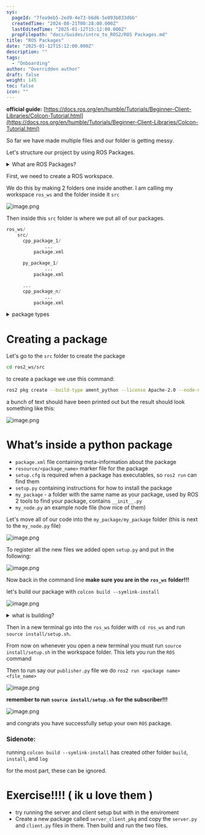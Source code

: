 ```yaml
---
sys:
  pageId: "7fea9eb5-2ed9-4e73-b6d6-5e093b833dbb"
  createdTime: "2024-08-21T00:28:00.000Z"
  lastEditedTime: "2025-01-12T15:12:00.000Z"
  propFilepath: "docs/Guides/intro_to_ROS2/ROS Packages.md"
title: "ROS Packages"
date: "2025-01-12T15:12:00.000Z"
description: ""
tags:
  - "Onboarding"
author: "Overridden author"
draft: false
weight: 145
toc: false
icon: ""
---
```


**official guide:** [https://docs.ros.org/en/humble/Tutorials/Beginner-Client-Libraries/Colcon-Tutorial.html](https://docs.ros.org/en/humble/Tutorials/Beginner-Client-Libraries/Colcon-Tutorial.html)

So far we have made multiple files and our folder is getting messy.

Let's structure our project by using ROS Packages.

<details>

<summary>What are ROS Packages?</summary>

ROS Packages are, as the name implies, packages of code that are highly sharable between ROS developers.

They consist of a folder, `package.xml` file, and source code

```python
      cpp_package_1/
		      ... imagine much code files here ..
          package.xml
```

</details>

First, we need to create a ROS workspace.

We do this by making 2 folders one inside another. I am calling my workspace `ros_ws` and the folder inside it `src`

![image.png](https://prod-files-secure.s3.us-west-2.amazonaws.com/d518164a-d88e-44d1-a4ee-3adb3bd8bce0/70706947-fd18-4537-a67b-e12946812d31/image.png?X-Amz-Algorithm=AWS4-HMAC-SHA256&X-Amz-Content-Sha256=UNSIGNED-PAYLOAD&X-Amz-Credential=ASIAZI2LB466SHL6APMI%2F20250405%2Fus-west-2%2Fs3%2Faws4_request&X-Amz-Date=20250405T090759Z&X-Amz-Expires=3600&X-Amz-Security-Token=IQoJb3JpZ2luX2VjELH%2F%2F%2F%2F%2F%2F%2F%2F%2F%2FwEaCXVzLXdlc3QtMiJIMEYCIQCkqmyiLN2Z0nWxq7yKZO%2FY8wkfLhHTn%2BkpFvFn1bCFMAIhAL6t6HjvOlmyACsg1yuwRTblQ%2BaUfgiz3VgZEmyfsOkZKv8DCCoQABoMNjM3NDIzMTgzODA1IgxxanV1W2Pa%2B%2Bs6ITsq3AMt3bCljhs0GmaCY%2FKWxdfA4hSOOIyrTC5aSeDk4DRauzayzGOgOANqVokq8KtPKDCNclKiD2Q1%2BhyfZO%2B3wo9QZ6r%2BHtuMXKDmo4PG%2Bor%2B8ITghg4%2BZmuLE3KV%2FiQsxgyoSJqOH7qipp9rmMpsUpu3CrMOdiXTL5YOTYy5yveLuiptO3S65UH9O4NGTBHcBZDnGpossbaHZR66mBhpz5VMbXD2YYcAAn6soCdn0JSt0Q%2B1K7cBgBseKEh3eb0P%2FjXsAjNTJNFgmUdC%2FdRbEC2Zyhlo21KSL62rlK6wfpWUXkScbbqjuVjDmNFTuxdlJ6eViiF3YP59uoR68YzcQs4DaPhSxJ6flcGRVx4KdvKPYw%2Fav2%2Flkfh53YRjlaxUuZ7%2FCvtXPGFODrqEDI5kPL3Gi1fe97UdMvGCUbmh7F07ByuTWDWE2ZEhGFeshseAMzt2gwoQDVT2kF7YW6YX22aP5A%2BRqcvcPJ%2FnfMgRsCcS0IXA0iqsaz4EGj7LHXhZ7Azmjwxtne5%2BWqK6eRv50MS6okO9%2B4iWLRrzxLt9oShDivaAoA29IbrRKG%2FihZdWGg%2F9K7e%2FxCDp1a0Q129jJYEtKdzei1sZxxhsAJPjEGycuei5z9bCWzyAfPSk1TDU5MO%2FBjqkAV9PHxb80s5F57L96CjergP8zhiOu74IaPXoOTXN8vIhCiFWVrlYIIyYD8vfuITr75gGClas1ObzP77vFI%2FIkp9cgd8p4EnrNwl9KYYhm89yXYVqU1tirlHY4mMbxy9cFVjOV6CiiVVb%2BlLqZL9ZO3nqjHlWTavzevpAhLXZR5NqUyX3XYp8ZlHsGH3jJSe4u0VPtPVCp2zrZ75E8WD%2B9MEehLeR&X-Amz-Signature=36bae5137d36e87d75a54fa3dfbb8a4bbe3ebe3732c99d05868af61e58f2a2a2&X-Amz-SignedHeaders=host&x-id=GetObject)

Then inside this `src` folder is where we put all of our packages.

```python
ros_ws/
    src/
      cpp_package_1/
		      ...
          package.xml

      py_package_1/
		      ...
          package.xml

      ...
      cpp_package_n/
		      ...
          package.xml

```

<details>

<summary>package types</summary>

packages can be either `C++` or python.

the intern file structure is different for each but for this guide we will stick to creating python packages

</details>

# Creating a package

Let's go to the `src` folder to create the package

```bash
cd ros2_ws/src
```

to create a package we use this command:

```bash
ros2 pkg create --build-type ament_python --license Apache-2.0 --node-name my_node my_package
```

a bunch of text should have been printed out but the result should look something like this:

![image.png](https://prod-files-secure.s3.us-west-2.amazonaws.com/d518164a-d88e-44d1-a4ee-3adb3bd8bce0/e6cf1e3f-8512-4a3e-b131-079f800bf3e8/image.png?X-Amz-Algorithm=AWS4-HMAC-SHA256&X-Amz-Content-Sha256=UNSIGNED-PAYLOAD&X-Amz-Credential=ASIAZI2LB466SHL6APMI%2F20250405%2Fus-west-2%2Fs3%2Faws4_request&X-Amz-Date=20250405T090759Z&X-Amz-Expires=3600&X-Amz-Security-Token=IQoJb3JpZ2luX2VjELH%2F%2F%2F%2F%2F%2F%2F%2F%2F%2FwEaCXVzLXdlc3QtMiJIMEYCIQCkqmyiLN2Z0nWxq7yKZO%2FY8wkfLhHTn%2BkpFvFn1bCFMAIhAL6t6HjvOlmyACsg1yuwRTblQ%2BaUfgiz3VgZEmyfsOkZKv8DCCoQABoMNjM3NDIzMTgzODA1IgxxanV1W2Pa%2B%2Bs6ITsq3AMt3bCljhs0GmaCY%2FKWxdfA4hSOOIyrTC5aSeDk4DRauzayzGOgOANqVokq8KtPKDCNclKiD2Q1%2BhyfZO%2B3wo9QZ6r%2BHtuMXKDmo4PG%2Bor%2B8ITghg4%2BZmuLE3KV%2FiQsxgyoSJqOH7qipp9rmMpsUpu3CrMOdiXTL5YOTYy5yveLuiptO3S65UH9O4NGTBHcBZDnGpossbaHZR66mBhpz5VMbXD2YYcAAn6soCdn0JSt0Q%2B1K7cBgBseKEh3eb0P%2FjXsAjNTJNFgmUdC%2FdRbEC2Zyhlo21KSL62rlK6wfpWUXkScbbqjuVjDmNFTuxdlJ6eViiF3YP59uoR68YzcQs4DaPhSxJ6flcGRVx4KdvKPYw%2Fav2%2Flkfh53YRjlaxUuZ7%2FCvtXPGFODrqEDI5kPL3Gi1fe97UdMvGCUbmh7F07ByuTWDWE2ZEhGFeshseAMzt2gwoQDVT2kF7YW6YX22aP5A%2BRqcvcPJ%2FnfMgRsCcS0IXA0iqsaz4EGj7LHXhZ7Azmjwxtne5%2BWqK6eRv50MS6okO9%2B4iWLRrzxLt9oShDivaAoA29IbrRKG%2FihZdWGg%2F9K7e%2FxCDp1a0Q129jJYEtKdzei1sZxxhsAJPjEGycuei5z9bCWzyAfPSk1TDU5MO%2FBjqkAV9PHxb80s5F57L96CjergP8zhiOu74IaPXoOTXN8vIhCiFWVrlYIIyYD8vfuITr75gGClas1ObzP77vFI%2FIkp9cgd8p4EnrNwl9KYYhm89yXYVqU1tirlHY4mMbxy9cFVjOV6CiiVVb%2BlLqZL9ZO3nqjHlWTavzevpAhLXZR5NqUyX3XYp8ZlHsGH3jJSe4u0VPtPVCp2zrZ75E8WD%2B9MEehLeR&X-Amz-Signature=b8f284ea01f9918eb0cdfd938a93f000541227b4f94e76aba0df38c9f07e0587&X-Amz-SignedHeaders=host&x-id=GetObject)

# What’s inside a python package

- `package.xml` file containing meta-information about the package
- `resource/<package_name>` marker file for the package
- `setup.cfg` is required when a package has executables, so `ros2 run` can find them
- `setup.py` containing instructions for how to install the package
- `my_package` - a folder with the same name as your package, used by ROS 2 tools to find your package, contains `__init__.py`
- `my_node.py` an example node file (how nice of them)

Let's move all of our code into the `my_package/my_package` folder (this is next to the `my_node.py` file)

![image.png](https://prod-files-secure.s3.us-west-2.amazonaws.com/d518164a-d88e-44d1-a4ee-3adb3bd8bce0/9ce58f11-0da9-4d3e-b86d-506a9685d378/image.png?X-Amz-Algorithm=AWS4-HMAC-SHA256&X-Amz-Content-Sha256=UNSIGNED-PAYLOAD&X-Amz-Credential=ASIAZI2LB466SHL6APMI%2F20250405%2Fus-west-2%2Fs3%2Faws4_request&X-Amz-Date=20250405T090759Z&X-Amz-Expires=3600&X-Amz-Security-Token=IQoJb3JpZ2luX2VjELH%2F%2F%2F%2F%2F%2F%2F%2F%2F%2FwEaCXVzLXdlc3QtMiJIMEYCIQCkqmyiLN2Z0nWxq7yKZO%2FY8wkfLhHTn%2BkpFvFn1bCFMAIhAL6t6HjvOlmyACsg1yuwRTblQ%2BaUfgiz3VgZEmyfsOkZKv8DCCoQABoMNjM3NDIzMTgzODA1IgxxanV1W2Pa%2B%2Bs6ITsq3AMt3bCljhs0GmaCY%2FKWxdfA4hSOOIyrTC5aSeDk4DRauzayzGOgOANqVokq8KtPKDCNclKiD2Q1%2BhyfZO%2B3wo9QZ6r%2BHtuMXKDmo4PG%2Bor%2B8ITghg4%2BZmuLE3KV%2FiQsxgyoSJqOH7qipp9rmMpsUpu3CrMOdiXTL5YOTYy5yveLuiptO3S65UH9O4NGTBHcBZDnGpossbaHZR66mBhpz5VMbXD2YYcAAn6soCdn0JSt0Q%2B1K7cBgBseKEh3eb0P%2FjXsAjNTJNFgmUdC%2FdRbEC2Zyhlo21KSL62rlK6wfpWUXkScbbqjuVjDmNFTuxdlJ6eViiF3YP59uoR68YzcQs4DaPhSxJ6flcGRVx4KdvKPYw%2Fav2%2Flkfh53YRjlaxUuZ7%2FCvtXPGFODrqEDI5kPL3Gi1fe97UdMvGCUbmh7F07ByuTWDWE2ZEhGFeshseAMzt2gwoQDVT2kF7YW6YX22aP5A%2BRqcvcPJ%2FnfMgRsCcS0IXA0iqsaz4EGj7LHXhZ7Azmjwxtne5%2BWqK6eRv50MS6okO9%2B4iWLRrzxLt9oShDivaAoA29IbrRKG%2FihZdWGg%2F9K7e%2FxCDp1a0Q129jJYEtKdzei1sZxxhsAJPjEGycuei5z9bCWzyAfPSk1TDU5MO%2FBjqkAV9PHxb80s5F57L96CjergP8zhiOu74IaPXoOTXN8vIhCiFWVrlYIIyYD8vfuITr75gGClas1ObzP77vFI%2FIkp9cgd8p4EnrNwl9KYYhm89yXYVqU1tirlHY4mMbxy9cFVjOV6CiiVVb%2BlLqZL9ZO3nqjHlWTavzevpAhLXZR5NqUyX3XYp8ZlHsGH3jJSe4u0VPtPVCp2zrZ75E8WD%2B9MEehLeR&X-Amz-Signature=0fecea54a7c1a31c0970b28540e3e6ca8750994dad2d92708224a9479e8e1a50&X-Amz-SignedHeaders=host&x-id=GetObject)

To register all the new files we added open `setup.py` and put in the following:

![image.png](https://prod-files-secure.s3.us-west-2.amazonaws.com/d518164a-d88e-44d1-a4ee-3adb3bd8bce0/1cd7c262-4cae-4496-9d75-c178537d24a2/image.png?X-Amz-Algorithm=AWS4-HMAC-SHA256&X-Amz-Content-Sha256=UNSIGNED-PAYLOAD&X-Amz-Credential=ASIAZI2LB466SHL6APMI%2F20250405%2Fus-west-2%2Fs3%2Faws4_request&X-Amz-Date=20250405T090759Z&X-Amz-Expires=3600&X-Amz-Security-Token=IQoJb3JpZ2luX2VjELH%2F%2F%2F%2F%2F%2F%2F%2F%2F%2FwEaCXVzLXdlc3QtMiJIMEYCIQCkqmyiLN2Z0nWxq7yKZO%2FY8wkfLhHTn%2BkpFvFn1bCFMAIhAL6t6HjvOlmyACsg1yuwRTblQ%2BaUfgiz3VgZEmyfsOkZKv8DCCoQABoMNjM3NDIzMTgzODA1IgxxanV1W2Pa%2B%2Bs6ITsq3AMt3bCljhs0GmaCY%2FKWxdfA4hSOOIyrTC5aSeDk4DRauzayzGOgOANqVokq8KtPKDCNclKiD2Q1%2BhyfZO%2B3wo9QZ6r%2BHtuMXKDmo4PG%2Bor%2B8ITghg4%2BZmuLE3KV%2FiQsxgyoSJqOH7qipp9rmMpsUpu3CrMOdiXTL5YOTYy5yveLuiptO3S65UH9O4NGTBHcBZDnGpossbaHZR66mBhpz5VMbXD2YYcAAn6soCdn0JSt0Q%2B1K7cBgBseKEh3eb0P%2FjXsAjNTJNFgmUdC%2FdRbEC2Zyhlo21KSL62rlK6wfpWUXkScbbqjuVjDmNFTuxdlJ6eViiF3YP59uoR68YzcQs4DaPhSxJ6flcGRVx4KdvKPYw%2Fav2%2Flkfh53YRjlaxUuZ7%2FCvtXPGFODrqEDI5kPL3Gi1fe97UdMvGCUbmh7F07ByuTWDWE2ZEhGFeshseAMzt2gwoQDVT2kF7YW6YX22aP5A%2BRqcvcPJ%2FnfMgRsCcS0IXA0iqsaz4EGj7LHXhZ7Azmjwxtne5%2BWqK6eRv50MS6okO9%2B4iWLRrzxLt9oShDivaAoA29IbrRKG%2FihZdWGg%2F9K7e%2FxCDp1a0Q129jJYEtKdzei1sZxxhsAJPjEGycuei5z9bCWzyAfPSk1TDU5MO%2FBjqkAV9PHxb80s5F57L96CjergP8zhiOu74IaPXoOTXN8vIhCiFWVrlYIIyYD8vfuITr75gGClas1ObzP77vFI%2FIkp9cgd8p4EnrNwl9KYYhm89yXYVqU1tirlHY4mMbxy9cFVjOV6CiiVVb%2BlLqZL9ZO3nqjHlWTavzevpAhLXZR5NqUyX3XYp8ZlHsGH3jJSe4u0VPtPVCp2zrZ75E8WD%2B9MEehLeR&X-Amz-Signature=967201b9b7e5a60f9d86dfac75e07d019ba5587e12ce5cb6510801d2eccb857e&X-Amz-SignedHeaders=host&x-id=GetObject)

Now back in the command line **make sure you are in the** **`ros_ws`** **folder!!!**

let's build our package with `colcon build --symlink-install`

![image.png](https://prod-files-secure.s3.us-west-2.amazonaws.com/d518164a-d88e-44d1-a4ee-3adb3bd8bce0/2f2a0d27-b173-48fd-b189-5f5c0ce65619/image.png?X-Amz-Algorithm=AWS4-HMAC-SHA256&X-Amz-Content-Sha256=UNSIGNED-PAYLOAD&X-Amz-Credential=ASIAZI2LB466SHL6APMI%2F20250405%2Fus-west-2%2Fs3%2Faws4_request&X-Amz-Date=20250405T090759Z&X-Amz-Expires=3600&X-Amz-Security-Token=IQoJb3JpZ2luX2VjELH%2F%2F%2F%2F%2F%2F%2F%2F%2F%2FwEaCXVzLXdlc3QtMiJIMEYCIQCkqmyiLN2Z0nWxq7yKZO%2FY8wkfLhHTn%2BkpFvFn1bCFMAIhAL6t6HjvOlmyACsg1yuwRTblQ%2BaUfgiz3VgZEmyfsOkZKv8DCCoQABoMNjM3NDIzMTgzODA1IgxxanV1W2Pa%2B%2Bs6ITsq3AMt3bCljhs0GmaCY%2FKWxdfA4hSOOIyrTC5aSeDk4DRauzayzGOgOANqVokq8KtPKDCNclKiD2Q1%2BhyfZO%2B3wo9QZ6r%2BHtuMXKDmo4PG%2Bor%2B8ITghg4%2BZmuLE3KV%2FiQsxgyoSJqOH7qipp9rmMpsUpu3CrMOdiXTL5YOTYy5yveLuiptO3S65UH9O4NGTBHcBZDnGpossbaHZR66mBhpz5VMbXD2YYcAAn6soCdn0JSt0Q%2B1K7cBgBseKEh3eb0P%2FjXsAjNTJNFgmUdC%2FdRbEC2Zyhlo21KSL62rlK6wfpWUXkScbbqjuVjDmNFTuxdlJ6eViiF3YP59uoR68YzcQs4DaPhSxJ6flcGRVx4KdvKPYw%2Fav2%2Flkfh53YRjlaxUuZ7%2FCvtXPGFODrqEDI5kPL3Gi1fe97UdMvGCUbmh7F07ByuTWDWE2ZEhGFeshseAMzt2gwoQDVT2kF7YW6YX22aP5A%2BRqcvcPJ%2FnfMgRsCcS0IXA0iqsaz4EGj7LHXhZ7Azmjwxtne5%2BWqK6eRv50MS6okO9%2B4iWLRrzxLt9oShDivaAoA29IbrRKG%2FihZdWGg%2F9K7e%2FxCDp1a0Q129jJYEtKdzei1sZxxhsAJPjEGycuei5z9bCWzyAfPSk1TDU5MO%2FBjqkAV9PHxb80s5F57L96CjergP8zhiOu74IaPXoOTXN8vIhCiFWVrlYIIyYD8vfuITr75gGClas1ObzP77vFI%2FIkp9cgd8p4EnrNwl9KYYhm89yXYVqU1tirlHY4mMbxy9cFVjOV6CiiVVb%2BlLqZL9ZO3nqjHlWTavzevpAhLXZR5NqUyX3XYp8ZlHsGH3jJSe4u0VPtPVCp2zrZ75E8WD%2B9MEehLeR&X-Amz-Signature=fee2a379b489b3f37c9fdf1d7586144efba30bd9daeeff23921469136a54ad43&X-Amz-SignedHeaders=host&x-id=GetObject)

<details>

<summary>what is building?</summary>

if you are a CS major at Rose-Hulman you will learn the answer to this in CSSE132

but TLDR; is it combines all the code files into one program that can be run easily 

</details>

Then in a new terminal go into the `ros_ws` folder with `cd ros_ws` and run `source install/setup.sh`. 

From now on whenever you open a new terminal you must run `source install/setup.sh` in the workspace folder. This lets you run the `ROS` command

Then to run say our `publisher.py` file we do `ros2 run <package name> <file_name>`

![image.png](https://prod-files-secure.s3.us-west-2.amazonaws.com/d518164a-d88e-44d1-a4ee-3adb3bd8bce0/4f4b1219-3a44-4632-aa0a-ce3471699f59/image.png?X-Amz-Algorithm=AWS4-HMAC-SHA256&X-Amz-Content-Sha256=UNSIGNED-PAYLOAD&X-Amz-Credential=ASIAZI2LB466SHL6APMI%2F20250405%2Fus-west-2%2Fs3%2Faws4_request&X-Amz-Date=20250405T090759Z&X-Amz-Expires=3600&X-Amz-Security-Token=IQoJb3JpZ2luX2VjELH%2F%2F%2F%2F%2F%2F%2F%2F%2F%2FwEaCXVzLXdlc3QtMiJIMEYCIQCkqmyiLN2Z0nWxq7yKZO%2FY8wkfLhHTn%2BkpFvFn1bCFMAIhAL6t6HjvOlmyACsg1yuwRTblQ%2BaUfgiz3VgZEmyfsOkZKv8DCCoQABoMNjM3NDIzMTgzODA1IgxxanV1W2Pa%2B%2Bs6ITsq3AMt3bCljhs0GmaCY%2FKWxdfA4hSOOIyrTC5aSeDk4DRauzayzGOgOANqVokq8KtPKDCNclKiD2Q1%2BhyfZO%2B3wo9QZ6r%2BHtuMXKDmo4PG%2Bor%2B8ITghg4%2BZmuLE3KV%2FiQsxgyoSJqOH7qipp9rmMpsUpu3CrMOdiXTL5YOTYy5yveLuiptO3S65UH9O4NGTBHcBZDnGpossbaHZR66mBhpz5VMbXD2YYcAAn6soCdn0JSt0Q%2B1K7cBgBseKEh3eb0P%2FjXsAjNTJNFgmUdC%2FdRbEC2Zyhlo21KSL62rlK6wfpWUXkScbbqjuVjDmNFTuxdlJ6eViiF3YP59uoR68YzcQs4DaPhSxJ6flcGRVx4KdvKPYw%2Fav2%2Flkfh53YRjlaxUuZ7%2FCvtXPGFODrqEDI5kPL3Gi1fe97UdMvGCUbmh7F07ByuTWDWE2ZEhGFeshseAMzt2gwoQDVT2kF7YW6YX22aP5A%2BRqcvcPJ%2FnfMgRsCcS0IXA0iqsaz4EGj7LHXhZ7Azmjwxtne5%2BWqK6eRv50MS6okO9%2B4iWLRrzxLt9oShDivaAoA29IbrRKG%2FihZdWGg%2F9K7e%2FxCDp1a0Q129jJYEtKdzei1sZxxhsAJPjEGycuei5z9bCWzyAfPSk1TDU5MO%2FBjqkAV9PHxb80s5F57L96CjergP8zhiOu74IaPXoOTXN8vIhCiFWVrlYIIyYD8vfuITr75gGClas1ObzP77vFI%2FIkp9cgd8p4EnrNwl9KYYhm89yXYVqU1tirlHY4mMbxy9cFVjOV6CiiVVb%2BlLqZL9ZO3nqjHlWTavzevpAhLXZR5NqUyX3XYp8ZlHsGH3jJSe4u0VPtPVCp2zrZ75E8WD%2B9MEehLeR&X-Amz-Signature=d96a22e9776d041d0cd038c135fa2092843d86070827f23f11f1870a5e5a5835&X-Amz-SignedHeaders=host&x-id=GetObject)

**remember to run** **`source install/setup.sh`** **for the subscriber!!!**

![image.png](https://prod-files-secure.s3.us-west-2.amazonaws.com/d518164a-d88e-44d1-a4ee-3adb3bd8bce0/02121119-dad4-49ec-8356-c956108b4243/image.png?X-Amz-Algorithm=AWS4-HMAC-SHA256&X-Amz-Content-Sha256=UNSIGNED-PAYLOAD&X-Amz-Credential=ASIAZI2LB466SHL6APMI%2F20250405%2Fus-west-2%2Fs3%2Faws4_request&X-Amz-Date=20250405T090759Z&X-Amz-Expires=3600&X-Amz-Security-Token=IQoJb3JpZ2luX2VjELH%2F%2F%2F%2F%2F%2F%2F%2F%2F%2FwEaCXVzLXdlc3QtMiJIMEYCIQCkqmyiLN2Z0nWxq7yKZO%2FY8wkfLhHTn%2BkpFvFn1bCFMAIhAL6t6HjvOlmyACsg1yuwRTblQ%2BaUfgiz3VgZEmyfsOkZKv8DCCoQABoMNjM3NDIzMTgzODA1IgxxanV1W2Pa%2B%2Bs6ITsq3AMt3bCljhs0GmaCY%2FKWxdfA4hSOOIyrTC5aSeDk4DRauzayzGOgOANqVokq8KtPKDCNclKiD2Q1%2BhyfZO%2B3wo9QZ6r%2BHtuMXKDmo4PG%2Bor%2B8ITghg4%2BZmuLE3KV%2FiQsxgyoSJqOH7qipp9rmMpsUpu3CrMOdiXTL5YOTYy5yveLuiptO3S65UH9O4NGTBHcBZDnGpossbaHZR66mBhpz5VMbXD2YYcAAn6soCdn0JSt0Q%2B1K7cBgBseKEh3eb0P%2FjXsAjNTJNFgmUdC%2FdRbEC2Zyhlo21KSL62rlK6wfpWUXkScbbqjuVjDmNFTuxdlJ6eViiF3YP59uoR68YzcQs4DaPhSxJ6flcGRVx4KdvKPYw%2Fav2%2Flkfh53YRjlaxUuZ7%2FCvtXPGFODrqEDI5kPL3Gi1fe97UdMvGCUbmh7F07ByuTWDWE2ZEhGFeshseAMzt2gwoQDVT2kF7YW6YX22aP5A%2BRqcvcPJ%2FnfMgRsCcS0IXA0iqsaz4EGj7LHXhZ7Azmjwxtne5%2BWqK6eRv50MS6okO9%2B4iWLRrzxLt9oShDivaAoA29IbrRKG%2FihZdWGg%2F9K7e%2FxCDp1a0Q129jJYEtKdzei1sZxxhsAJPjEGycuei5z9bCWzyAfPSk1TDU5MO%2FBjqkAV9PHxb80s5F57L96CjergP8zhiOu74IaPXoOTXN8vIhCiFWVrlYIIyYD8vfuITr75gGClas1ObzP77vFI%2FIkp9cgd8p4EnrNwl9KYYhm89yXYVqU1tirlHY4mMbxy9cFVjOV6CiiVVb%2BlLqZL9ZO3nqjHlWTavzevpAhLXZR5NqUyX3XYp8ZlHsGH3jJSe4u0VPtPVCp2zrZ75E8WD%2B9MEehLeR&X-Amz-Signature=e872525efd47d12e0ffe39695ff0ab39eaa9d5bf2c2c74ddd3d58d6aebbcf48c&X-Amz-SignedHeaders=host&x-id=GetObject)

and congrats you have successfully setup your own `ROS` package.

### Sidenote:

running `colcon build --symlink-install` has created other folder `build`, `install`, and `log`

for the most part, these can be ignored.

# Exercise!!!! ( ik u love them )

- try running the server and client setup but with in the enviroment
- Create a new package called `server_client_pkg` and copy the `server.py` and `client.py` files in there. Then build and run the two files.
